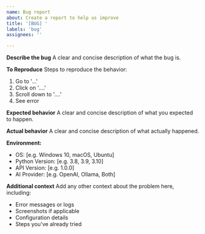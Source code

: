 ```yaml
---
name: Bug report
about: Create a report to help us improve
title: '[BUG] '
labels: 'bug'
assignees: ''

---
```


**Describe the bug**
A clear and concise description of what the bug is.

**To Reproduce**
Steps to reproduce the behavior:
1. Go to '...'
2. Click on '....'
3. Scroll down to '....'
4. See error

**Expected behavior**
A clear and concise description of what you expected to happen.

**Actual behavior**
A clear and concise description of what actually happened.

**Environment:**
 - OS: [e.g. Windows 10, macOS, Ubuntu]
 - Python Version: [e.g. 3.8, 3.9, 3.10]
 - API Version: [e.g. 1.0.0]
 - AI Provider: [e.g. OpenAI, Ollama, Both]

**Additional context**
Add any other context about the problem here, including:
- Error messages or logs
- Screenshots if applicable
- Configuration details
- Steps you've already tried 